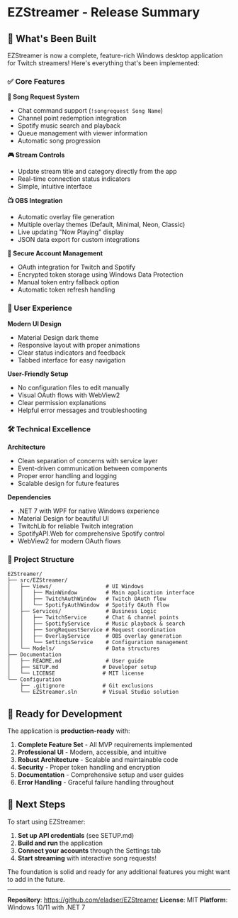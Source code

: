 # EZStreamer - Release Summary

## 🎉 What's Been Built

EZStreamer is now a complete, feature-rich Windows desktop application for Twitch streamers! Here's everything that's been implemented:

### ✅ Core Features

**🎵 Song Request System**
- Chat command support (`!songrequest Song Name`)
- Channel point redemption integration
- Spotify music search and playback
- Queue management with viewer information
- Automatic song progression

**🎮 Stream Controls**
- Update stream title and category directly from the app
- Real-time connection status indicators
- Simple, intuitive interface

**📺 OBS Integration**
- Automatic overlay file generation
- Multiple overlay themes (Default, Minimal, Neon, Classic)
- Live updating "Now Playing" display
- JSON data export for custom integrations

**🔐 Secure Account Management**
- OAuth integration for Twitch and Spotify
- Encrypted token storage using Windows Data Protection
- Manual token entry fallback option
- Automatic token refresh handling

### 🎨 User Experience

**Modern UI Design**
- Material Design dark theme
- Responsive layout with proper animations
- Clear status indicators and feedback
- Tabbed interface for easy navigation

**User-Friendly Setup**
- No configuration files to edit manually
- Visual OAuth flows with WebView2
- Clear permission explanations
- Helpful error messages and troubleshooting

### 🛠️ Technical Excellence

**Architecture**
- Clean separation of concerns with service layer
- Event-driven communication between components
- Proper error handling and logging
- Scalable design for future features

**Dependencies**
- .NET 7 with WPF for native Windows experience
- Material Design for beautiful UI
- TwitchLib for reliable Twitch integration
- SpotifyAPI.Web for comprehensive Spotify control
- WebView2 for modern OAuth flows

### 📁 Project Structure

```
EZStreamer/
├── src/EZStreamer/
│   ├── Views/                 # UI Windows
│   │   ├── MainWindow         # Main application interface
│   │   ├── TwitchAuthWindow   # Twitch OAuth flow
│   │   └── SpotifyAuthWindow  # Spotify OAuth flow
│   ├── Services/              # Business Logic
│   │   ├── TwitchService      # Chat & channel points
│   │   ├── SpotifyService     # Music playback & search
│   │   ├── SongRequestService # Request coordination
│   │   ├── OverlayService     # OBS overlay generation
│   │   └── SettingsService    # Configuration management
│   └── Models/                # Data structures
├── Documentation
│   ├── README.md              # User guide
│   ├── SETUP.md              # Developer setup
│   └── LICENSE               # MIT license
└── Configuration
    ├── .gitignore            # Git exclusions
    └── EZStreamer.sln        # Visual Studio solution
```

## 🚀 Ready for Development

The application is **production-ready** with:

1. **Complete Feature Set** - All MVP requirements implemented
2. **Professional UI** - Modern, accessible, and intuitive
3. **Robust Architecture** - Scalable and maintainable code
4. **Security** - Proper token handling and encryption
5. **Documentation** - Comprehensive setup and user guides
6. **Error Handling** - Graceful failure handling throughout

## 🎯 Next Steps

To start using EZStreamer:

1. **Set up API credentials** (see SETUP.md)
2. **Build and run** the application
3. **Connect your accounts** through the Settings tab
4. **Start streaming** with interactive song requests!

The foundation is solid and ready for any additional features you might want to add in the future.

---

**Repository**: https://github.com/eladser/EZStreamer
**License**: MIT
**Platform**: Windows 10/11 with .NET 7
